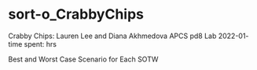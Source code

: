 # sort-o_CrabbyChips

 Crabby Chips: Lauren Lee and Diana Akhmedova
 APCS pd8
 Lab
 2022-01-
 time spent:  hrs

Best and Worst Case Scenario for Each
SOTW
